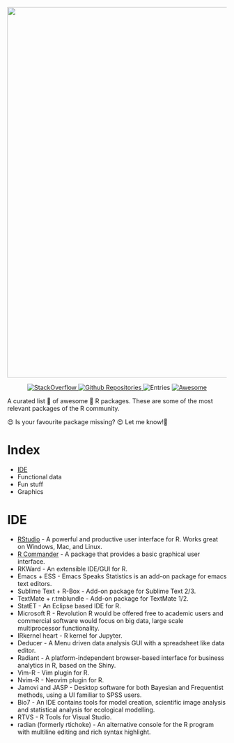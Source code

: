 
[<img src="https://raw.githubusercontent.com/grayknight2/Awesome-R-packages/master/Awesome_R_packages_banner.png" align="center" width="850">](https://www.r-project.org/)

<p align="center">
  <a href="https://stackoverflow.com/questions/tagged/R?sort=votes">
    <img alt="StackOverflow" src="https://img.shields.io/badge/StackOverflow-16,410-orange.svg" />
  </a>
  <a href="https://github.com/search?q=language%3AR&type=Repositories">
    <img alt="Github Repositories" src="https://img.shields.io/badge/Repos-71173-brightgreen.svg" />
  </a>
  <img alt="Entries" src="https://img.shields.io/badge/Items-325-lightgrey.svg" />
  <a href="https://github.com/sindresorhus/awesome">
    <img alt="Awesome" src="https://cdn.rawgit.com/sindresorhus/awesome/d7305f38d29fed78fa85652e3a63e154dd8e8829/media/badge.svg" />
  </a>
</p>

A curated list 📄 of awesome 🌟 R packages. These are some of the most relevant packages of the R community.

😍 Is your favourite package missing? 😍  Let me know!🤔

# Index

- [IDE](#IDE)
- Functional data
- Fun stuff
- Graphics


# IDE

- [RStudio](https://rstudio.com/products/rstudio/download/) - A powerful and productive user interface for R. Works great on Windows, Mac, and Linux.
- [R Commander](https://www.rcommander.com/) - A package that provides a basic graphical user interface.
- RKWard - An extensible IDE/GUI for R.
- Emacs + ESS - Emacs Speaks Statistics is an add-on package for emacs text editors.
- Sublime Text + R-Box - Add-on package for Sublime Text 2/3.
- TextMate + r.tmblundle - Add-on package for TextMate 1/2.
- StatET - An Eclipse based IDE for R.
- Microsoft R - Revolution R would be offered free to academic users and commercial software would focus on big data, large scale multiprocessor functionality.
- IRkernel heart - R kernel for Jupyter.
- Deducer - A Menu driven data analysis GUI with a spreadsheet like data editor.
- Radiant - A platform-independent browser-based interface for business analytics in R, based on the Shiny.
- Vim-R - Vim plugin for R.
- Nvim-R - Neovim plugin for R.
- Jamovi and JASP - Desktop software for both Bayesian and Frequentist methods, using a UI familiar to SPSS users.
- Bio7 - An IDE contains tools for model creation, scientific image analysis and statistical analysis for ecological modelling.
- RTVS - R Tools for Visual Studio.
- radian (formerly rtichoke) - An alternative console for the R program with multiline editing and rich syntax highlight.


